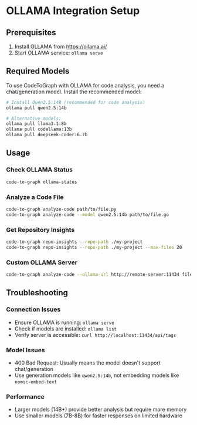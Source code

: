 # OLLAMA Integration Setup

## Prerequisites

1. Install OLLAMA from https://ollama.ai/
2. Start OLLAMA service: `ollama serve`

## Required Models

To use CodeToGraph with OLLAMA for code analysis, you need a chat/generation model. Install the recommended model:

```bash
# Install Qwen2.5:14B (recommended for code analysis)
ollama pull qwen2.5:14b

# Alternative models:
ollama pull llama3.1:8b
ollama pull codellama:13b
ollama pull deepseek-coder:6.7b
```

## Usage

### Check OLLAMA Status
```bash
code-to-graph ollama-status
```

### Analyze a Code File
```bash
code-to-graph analyze-code path/to/file.py
code-to-graph analyze-code --model qwen2.5:14b path/to/file.go
```

### Get Repository Insights
```bash
code-to-graph repo-insights --repo-path ./my-project
code-to-graph repo-insights --repo-path ./my-project --max-files 20
```

### Custom OLLAMA Server
```bash
code-to-graph analyze-code --ollama-url http://remote-server:11434 file.py
```

## Troubleshooting

### Connection Issues
- Ensure OLLAMA is running: `ollama serve`
- Check if models are installed: `ollama list`
- Verify server is accessible: `curl http://localhost:11434/api/tags`

### Model Issues
- 400 Bad Request: Usually means the model doesn't support chat/generation
- Use generation models like `qwen2.5:14b`, not embedding models like `nomic-embed-text`

### Performance
- Larger models (14B+) provide better analysis but require more memory
- Use smaller models (7B-8B) for faster responses on limited hardware